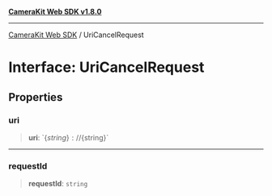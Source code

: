 [**CameraKit Web SDK v1.8.0**](../README.md)

***

[CameraKit Web SDK](../globals.md) / UriCancelRequest

# Interface: UriCancelRequest

## Properties

### uri

> **uri**: \`$\{string\}://$\{string\}\`

***

### requestId

> **requestId**: `string`
